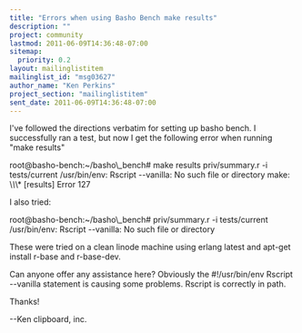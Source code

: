 ```yaml
---
title: "Errors when using Basho Bench make results"
description: ""
project: community
lastmod: 2011-06-09T14:36:48-07:00
sitemap:
  priority: 0.2
layout: mailinglistitem
mailinglist_id: "msg03627"
author_name: "Ken Perkins"
project_section: "mailinglistitem"
sent_date: 2011-06-09T14:36:48-07:00
---
```



I've followed the directions verbatim for setting up basho bench. I 
successfully ran a test, but now I get the following error when running "make 
results"

root@basho-bench:~/basho\\_bench# make results
priv/summary.r -i tests/current
/usr/bin/env: Rscript --vanilla: No such file or directory
make: \\*\\*\\* [results] Error 127

I also tried:

root@basho-bench:~/basho\\_bench# priv/summary.r -i tests/current
/usr/bin/env: Rscript --vanilla: No such file or directory

These were tried on a clean linode machine using erlang latest and apt-get 
install r-base and r-base-dev. 

Can anyone offer any assistance here? Obviously the #!/usr/bin/env Rscript 
--vanilla statement is causing some problems. Rscript is correctly in path.

Thanks!

--Ken
clipboard, inc.

